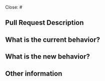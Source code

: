 Close: #

## Pull Request Description

## What is the current behavior?

## What is the new behavior?

## Other information
